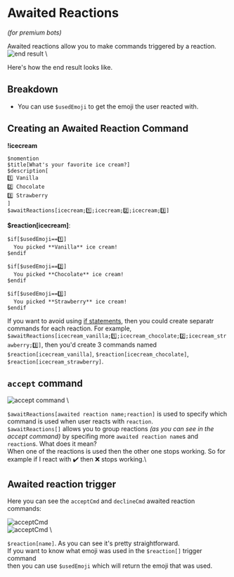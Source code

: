# Awaited Reactions
*(for premium bots)*

Awaited reactions allow you to make commands triggered by a reaction.
![end result](https://i.imgur.com/diskuyv.png) \

Here's how the end result looks like.
## Breakdown
- You can use `$usedEmoji` to get the emoji the user reacted with.

## Creating an Awaited Reaction Command
**!icecream**
```
$nomention
$title[What's your favorite ice cream?]
$description[
1️⃣ Vanilla
2️⃣ Chocolate
3️⃣ Strawberry
]
$awaitReactions[icecream;1️⃣;icecream;2️⃣;icecream;3️⃣]
```

**$reaction[icecream]**:
```
$if[$usedEmoji==1️⃣]
  You picked **Vanilla** ice cream!
$endif

$if[$usedEmoji==2️⃣]
  You picked **Chocolate** ice cream!
$endif

$if[$usedEmoji==3️⃣]
  You picked **Strawberry** ice cream!
$endif
```

If you want to avoid using [if statements](/src/guides/ifStatements.md), then you could create separatr commands for each reaction. For example, `$awaitReactions[icecream_vanilla;1️⃣;icecream_chocolate;2️⃣;icecream_strawberry;3️⃣]`, then you'd create 3 commands named `$reaction[icecream_vanilla]`, `$reaction[icecream_chocolate]`, `$reaction[icecream_strawberry]`.

## `accept` command

![accept command](https://i.imgur.com/AEJ9BRk.jpg) \

`$awaitReactions[awaited reaction name;reaction]` is used to specify which command is used when user reacts with `reaction`.\
`$awaitReactions[]` allows you to group reactions *(as you can see in the accept command)* by specifing more `awaited reaction name`s and `reaction`s. What does it mean?\
When one of the reactions is used then the other one stops working. So for example if I react with ✔️ then ❌ stops working.\

## Awaited reaction trigger
Here you can see the `acceptCmd` and `declineCmd` awaited reaction commands:

![acceptCmd](https://i.imgur.com/xwFWnbM.jpg) \
![acceptCmd](https://i.imgur.com/TEUu2UM.jpg) \

`$reaction[name]`. As you can see it's pretty straightforward.\
If you want to know what emoji was used in the `$reaction[]` trigger command\
then you can use `$usedEmoji` which will return the emoji that was used.
